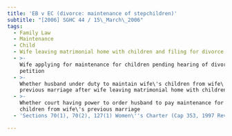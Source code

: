 ```yaml
---
title: 'EB v EC (divorce: maintenance of stepchildren)'
subtitle: "[2006] SGHC 44 / 15\_March\_2006"
tags:
  - Family Law
  - Maintenance
  - Child
  - Wife leaving matrimonial home with children and filing for divorce
  - >-
    Wife applying for maintenance for children pending hearing of divorce
    petition
  - >-
    Whether husband under duty to maintain wife\'s children from wife\'s
    previous marriage after wife leaving matrimonial home with children
  - >-
    Whether court having power to order husband to pay maintenance for wife\'s
    children from wife\'s previous marriage
  - 'Sections 70(1), 70(2), 127(1) Women\''s Charter (Cap 353, 1997 Rev Ed)'

---
```


